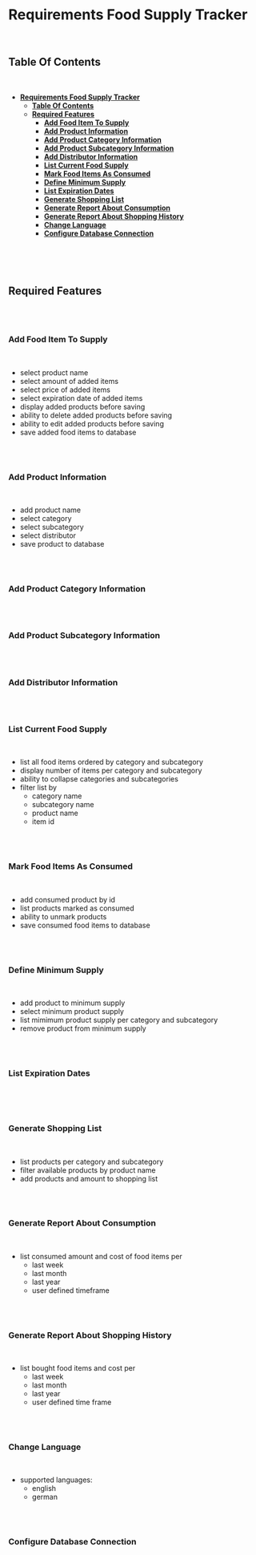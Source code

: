 # **Requirements Food Supply Tracker**
<br>

## **Table Of Contents**
<br>

- [**Requirements Food Supply Tracker**](#requirements-food-supply-tracker)
  - [**Table Of Contents**](#table-of-contents)
  - [**Required Features**](#required-features)
    - [**Add Food Item To Supply**](#add-food-item-to-supply)
    - [**Add Product Information**](#add-product-information)
    - [**Add Product Category Information**](#add-product-category-information)
    - [**Add Product Subcategory Information**](#add-product-subcategory-information)
    - [**Add Distributor Information**](#add-distributor-information)
    - [**List Current Food Supply**](#list-current-food-supply)
    - [**Mark Food Items As Consumed**](#mark-food-items-as-consumed)
    - [**Define Minimum Supply**](#define-minimum-supply)
    - [**List Expiration Dates**](#list-expiration-dates)
    - [**Generate Shopping List**](#generate-shopping-list)
    - [**Generate Report About Consumption**](#generate-report-about-consumption)
    - [**Generate Report About Shopping History**](#generate-report-about-shopping-history)
    - [**Change Language**](#change-language)
    - [**Configure Database Connection**](#configure-database-connection)

<br>
<br>
<br>

## **Required Features**
<br>
<br>

### **Add Food Item To Supply**
<br>

* select product name
* select amount of added items
* select price of added items
* select expiration date of added items
* display added products before saving
* ability to delete added products before saving
* ability to edit added products before saving
* save added food items to database

<br>
<br>

### **Add Product Information**
<br>

* add product name
* select category
* select subcategory
* select distributor
* save product to database

<br>
<br>

### **Add Product Category Information**
<br>
<br>

### **Add Product Subcategory Information**
<br>
<br>

### **Add Distributor Information**
<br>
<br>

### **List Current Food Supply**
<br>

* list all food items ordered by category and subcategory
* display number of items per category and subcategory
* ability to collapse categories and subcategories
* filter list by
  * category name
  * subcategory name
  * product name
  * item id

<br>
<br>

### **Mark Food Items As Consumed**
<br>

* add consumed product by id
* list products marked as consumed
* ability to unmark products
* save consumed food items to database

<br>
<br>

### **Define Minimum Supply**
<br>

* add product to minimum supply
* select minimum product supply
* list mimimum product supply per category and subcategory
* remove product from minimum supply

<br>
<br>

### **List Expiration Dates**
<br>

<br>
<br>

### **Generate Shopping List**
<br>

* list products per category and subcategory
* filter available products by product name
* add products and amount to shopping list

<br>
<br>

### **Generate Report About Consumption**
<br>

* list consumed amount and cost of food items per
  * last week
  * last month
  * last year
  * user defined timeframe

<br>
<br>

### **Generate Report About Shopping History**
<br>

* list bought food items and cost per
  * last week
  * last month
  * last year
  * user defined time frame

<br>
<br>

### **Change Language**
<br>

* supported languages:
  * english
  * german

<br>
<br>

### **Configure Database Connection**
<br>